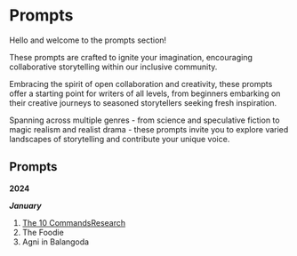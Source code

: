 # Prompts

Hello and welcome to the prompts section!

These prompts are crafted to ignite your imagination, encouraging collaborative storytelling within our inclusive community.

Embracing the spirit of open collaboration and creativity, these prompts offer a starting point for writers of all levels, from beginners embarking on their creative journeys to seasoned storytellers seeking fresh inspiration. 

Spanning across multiple genres - from science and speculative fiction to magic realism and realist drama - these prompts invite you to explore varied landscapes of storytelling and contribute your unique voice. 


## Prompts 

**2024**

***January*** 

1. [The 10 Commands](The10Commands/The10Commands.md)[Research](The10Commands/ResearchNotes/The10CommandsResearch.md)
2. The Foodie
3. Agni in Balangoda 
